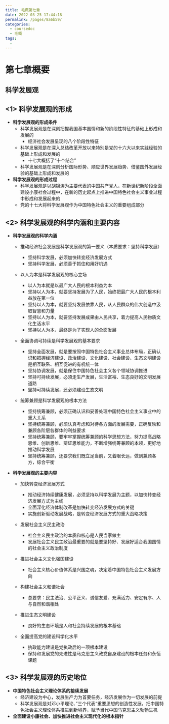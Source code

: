 ```yaml
---
title: 毛概第七章
date: 2022-03-25 17:44:18
permalink: /pages/8a6b59/
categories: 
  - coursedoc
  - 毛概
tags: 
  - 
---
```

# 第七章概要

## 科学发展观



## <1> 科学发展观的形成

- **科学发展观的形成条件**
  - 科学发展观是在深刻把握我国基本国情和新的阶段性特征的基础上形成和发展的
    - 经济社会发展呈现的八个阶段性特征
  - 科学发展观是在深入总结改革开放以来特别是党的十六大以来实践经验的基础上形成和发展的
    - 十七大概括了“十个结合”
  - 科学发展观是在深刻分析国际形势、顺应世界发展趋势、借鉴国外发展经验的基础上形成和发展的
- **科学发展观的形成过程**
  - 科学发展观是以胡锦涛为主要代表的中国共产党人，在新世纪新阶段全面建设小康社会过程中，在新的历史起点上推进中国特色社会主义事业过程中形成和发展起来的
  - 党的十七大将科学发展观作为中国特色社会主义的重要组成部分

## <2> 科学发展观的科学内涵和主要内容

- **科学发展观的科学内涵**
  - 推动经济社会发展是科学发展观的第一要义（本质要求：坚持科学发展）
    - 坚持科学发展，必须加快转变经济发展方式
    - 坚持科学发展，必须善于抓住和用好机遇

  - 以人为本是科学发展观的核心立场
    - 以人为本就是以最广大人民的根本利益为本
    - 坚持以人为本，就要坚持发展为了人民，始终把最广大人民的根本利益放在第一位
    - 坚持以人为本，就要坚持发展依靠人民，从人民群众的伟大创造中汲取智慧和力量
    - 坚持以人为本，就要坚持发展成果由人民共享，着力提高人民物质文化生活水平
    - 坚持以人为本，最终是为了实现人的全面发展

  - 全面协调可持续是科学发展观的基本要求
    - 坚持全面发展，就是要按照中国特色社会主义事业总体布局，正确认识和把握经济建设、政治建设、文化建设、社会建设、生态文明建设是相互联系、相互促进的有机统一体
    - 坚持协调发展，就是保住中国特色社会主义各个领域协调推进
    - 坚持可持续发展，必须走生产发展，生活富裕、生态良好的文明发展道路
    - 坚持可持续发展，还必须建设生态文明

  - 统筹兼顾是科学发展观的根本方法
    - 坚持统筹兼顾，必须正确认识和妥善处理中国特色社会主义事业中的重大关系
    - 坚持统筹兼顾，必须认真考虑和对待各方面的发展需要，正确反映和兼顾各阶层各群体的利益要求
    - 坚持统筹兼顾，要牢牢掌握统筹兼顾的科学思想方法，努力提高战略思维、创新思维、辩证思维能力，不断增强统筹兼顾的本领，更好地推动科学发展
    - 坚持统筹兼顾，还要求我们既立足当前，又着眼长远，做到兼顾各方，综合平衡

- **科学发展观的主要内容**
  - 加快转变经济发展方式
    - 推动经济持续健康发展，必须坚持以科学发展为主题，以加快转变经济发展方式为主线
    - 全面深化经济体制改革是加快转变经济发展方式的关键
    - 实施创新驱动发展战略，是转变经济发展方式的重大战略决策

  - 发展社会主义民主政治
    - 社会主义民主政治的本质和核心是人民当家做主
    - 发展社会主义民主政治最重要的就是要坚持好、发展好适合我国国情的社会主义政治制度

  - 推进社会主义文化强国建设
    - 社会主义核心价值体系是兴国之魂，决定着中国特色社会主义发展方向

  - 构建社会主义和谐社会
    - 总要求：民主法治、公平正义、诚信友爱、充满活力、安定有序、人与自然和谐相处

  - 推进生态文明建设
    - 良好的生态环境是人和社会持续发展的根本基础

  - 全面提高党的建设科学化水平
    - 执政能力建设是党执政后的一项根本建设
    - 保持和发展党的先进性是马克思主义政党自身建设的根本任务和永恒课题


## <3> 科学发展观的历史地位

- **中国特色社会主义理论体系的接续发展**
  - 经济建设为中心，发展生产力为首要任务，经济发展作为一切发展的前提
  - 科学发展观是对邓小平理论、”三个代表“重要思想的创造性发展，把中国特色社会主义理论体系推进到新境界，赋予当代中国马克思主义勃勃生机
- **全面建设小康社会、加快推进社会主义现代化的根本指针**

